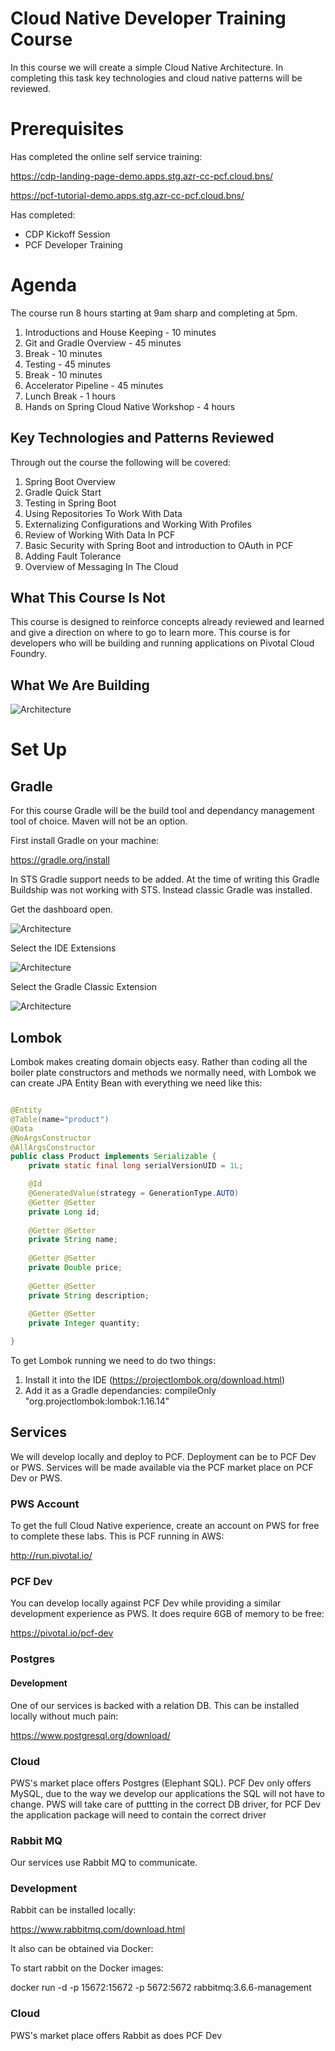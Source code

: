 # Cloud Native Developer Training Course
In this course we will create a simple Cloud Native Architecture. In completing this task key technologies and cloud native patterns will be reviewed.

# Prerequisites

Has completed the online self service training:

https://cdp-landing-page-demo.apps.stg.azr-cc-pcf.cloud.bns/

https://pcf-tutorial-demo.apps.stg.azr-cc-pcf.cloud.bns/

Has completed:
- CDP Kickoff Session
- PCF Developer Training

# Agenda

The course run 8 hours starting at 9am sharp and completing at 5pm.

1. Introductions and House Keeping - 10 minutes
2. Git and Gradle Overview - 45 minutes
3. Break - 10 minutes
4. Testing - 45 minutes
5. Break - 10 minutes
6. Accelerator Pipeline - 45 minutes
7. Lunch Break - 1 hours
8. Hands on Spring Cloud Native Workshop - 4 hours

## Key Technologies and Patterns Reviewed

Through out the course the following will be covered:

1. Spring Boot Overview
2. Gradle Quick Start
3. Testing in Spring Boot
4. Using Repositories To Work With Data
5. Externalizing Configurations and Working With Profiles
6. Review of Working With Data In PCF
7. Basic Security with Spring Boot and introduction to OAuth in PCF
8. Adding Fault Tolerance
9. Overview of Messaging In The Cloud

## What This Course Is Not

This course is designed to reinforce concepts already reviewed and learned and give a direction on where to go to learn more. This course is for developers who will be building and running applications on Pivotal Cloud Foundry.

## What We Are Building

![Architecture](/images/architecture.png)


# Set Up 

## Gradle

For this course Gradle will be the build tool and dependancy management tool of choice. Maven will not be an option.

First install Gradle on your machine:

https://gradle.org/install

In STS Gradle support needs to be added. At the time of writing this Gradle Buildship was not working with STS. Instead classic Gradle was installed.

Get the dashboard open.

![Architecture](/images/setup-1-find-dashboard.png)

Select the IDE Extensions

![Architecture](/images/setup-2-ide.png)

Select the Gradle Classic Extension

![Architecture](/images/setup-3-classic-gradle.png)

## Lombok

Lombok makes creating domain objects easy. Rather than coding all the boiler plate constructors and methods we normally need, with Lombok we can create JPA Entity Bean with everything we need like this:

```java

@Entity
@Table(name="product")
@Data
@NoArgsConstructor
@AllArgsConstructor
public class Product implements Serializable {
    private static final long serialVersionUID = 1L;

    @Id
    @GeneratedValue(strategy = GenerationType.AUTO)
    @Getter @Setter
    private Long id;
    
    @Getter @Setter
    private String name;
    
    @Getter @Setter
    private Double price;
    
    @Getter @Setter
    private String description;
    
    @Getter @Setter
    private Integer quantity;

}

```
To get Lombok running we need to do two things:

1. Install it into the IDE (https://projectlombok.org/download.html)
2. Add it as a Gradle dependancies: compileOnly "org.projectlombok:lombok:1.16.14"

## Services

We will develop locally and deploy to PCF. Deployment can be to PCF Dev or PWS. Services will be made available via the PCF market place on PCF Dev or PWS.

### PWS Account

To get the full Cloud Native experience, create an account on PWS for free to complete these labs. This is PCF running in AWS:

http://run.pivotal.io/

### PCF Dev

You can develop locally against PCF Dev while providing a similar development experience as PWS. It does require 6GB of memory to be free:

https://pivotal.io/pcf-dev

### Postgres

#### Development
One of our services is backed with a relation DB. This can be installed locally without much pain:

https://www.postgresql.org/download/

### Cloud

PWS's market place offers Postgres (Elephant SQL). PCF Dev only offers MySQL, due to the way we develop our applications the SQL will not have to change. PWS will take care of puttting in the correct DB driver, for PCF Dev the application package will need to contain the correct driver

### Rabbit MQ

Our services use Rabbit MQ to communicate.

### Development

Rabbit can be installed locally:

https://www.rabbitmq.com/download.html

It also can be obtained via Docker:

To start rabbit on the Docker images:

docker run -d -p 15672:15672 -p 5672:5672 rabbitmq:3.6.6-management

### Cloud

PWS's market place offers Rabbit as does PCF Dev



